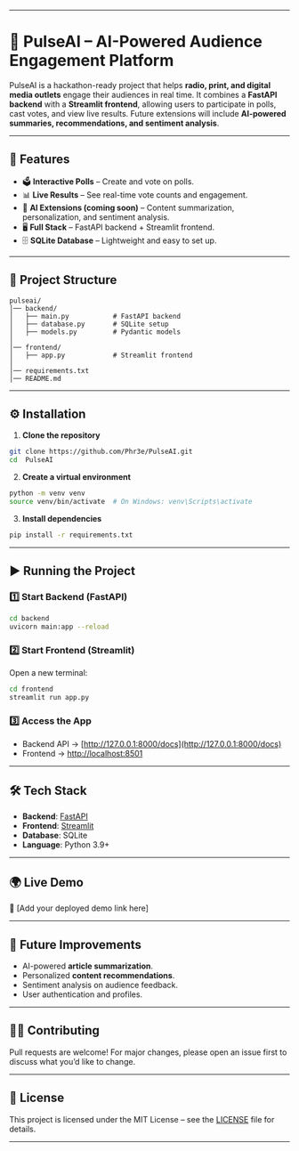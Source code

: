 
---

# 📢 PulseAI – AI-Powered Audience Engagement Platform

PulseAI is a hackathon-ready project that helps **radio, print, and digital media outlets** engage their audiences in real time. It combines a **FastAPI backend** with a **Streamlit frontend**, allowing users to participate in polls, cast votes, and view live results. Future extensions will include **AI-powered summaries, recommendations, and sentiment analysis**.

---

## 🚀 Features

* 🗳️ **Interactive Polls** – Create and vote on polls.
* 📊 **Live Results** – See real-time vote counts and engagement.
* 🤖 **AI Extensions (coming soon)** – Content summarization, personalization, and sentiment analysis.
* 🖥️ **Full Stack** – FastAPI backend + Streamlit frontend.
* 🗄️ **SQLite Database** – Lightweight and easy to set up.

---

## 📂 Project Structure

```
pulseai/
│── backend/
│   ├── main.py           # FastAPI backend
│   ├── database.py       # SQLite setup
│   ├── models.py         # Pydantic models
│
│── frontend/
│   ├── app.py            # Streamlit frontend
│
│── requirements.txt
│── README.md
```

---

## ⚙️ Installation

1. **Clone the repository**

```bash
git clone https://github.com/Phr3e/PulseAI.git
cd  PulseAI
```

2. **Create a virtual environment**

```bash
python -m venv venv
source venv/bin/activate  # On Windows: venv\Scripts\activate
```

3. **Install dependencies**

```bash
pip install -r requirements.txt
```

---

## ▶️ Running the Project

### 1️⃣ Start Backend (FastAPI)

```bash
cd backend
uvicorn main:app --reload
```

### 2️⃣ Start Frontend (Streamlit)

Open a new terminal:

```bash
cd frontend
streamlit run app.py
```

### 3️⃣ Access the App

* Backend API → [http://127.0.0.1:8000/docs](http://127.0.0.1:8000/docs)
* Frontend → [http://localhost:8501](http://localhost:8501)

---

## 🛠️ Tech Stack

* **Backend**: [FastAPI](https://fastapi.tiangolo.com/)
* **Frontend**: [Streamlit](https://streamlit.io/)
* **Database**: SQLite
* **Language**: Python 3.9+

---

## 🌍 Live Demo

🔗 \[Add your deployed demo link here]

---

## 📌 Future Improvements

* AI-powered **article summarization**.
* Personalized **content recommendations**.
* Sentiment analysis on audience feedback.
* User authentication and profiles.

---

## 👨‍💻 Contributing

Pull requests are welcome! For major changes, please open an issue first to discuss what you’d like to change.

---

## 📄 License

This project is licensed under the MIT License – see the [LICENSE](LICENSE) file for details.

---